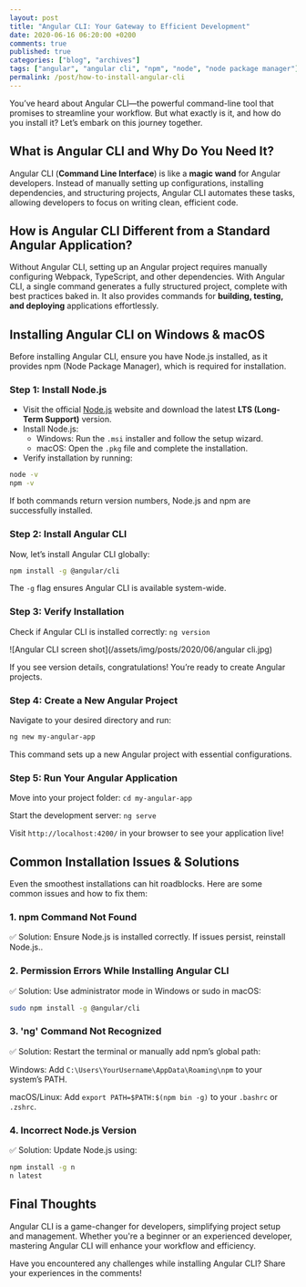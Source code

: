 ```yaml
---
layout: post
title: "Angular CLI: Your Gateway to Efficient Development"
date: 2020-06-16 06:20:00 +0200
comments: true
published: true
categories: ["blog", "archives"]
tags: ["angular", "angular cli", "npm", "node", "node package manager"]
permalink: /post/how-to-install-angular-cli
---
```

You’ve heard about Angular CLI—the powerful command-line tool that promises to streamline your workflow. But what exactly is it, and how do you install it? Let’s embark on this journey together.

## What is Angular CLI and Why Do You Need It?
Angular CLI (**Command Line Interface**) is like a **magic wand** for Angular developers. Instead of manually setting up configurations, installing dependencies, and structuring projects, Angular CLI automates these tasks, allowing developers to focus on writing clean, efficient code.

## How is Angular CLI Different from a Standard Angular Application?
Without Angular CLI, setting up an Angular project requires manually configuring Webpack, TypeScript, and other dependencies. With Angular CLI, a single command generates a fully structured project, complete with best practices baked in. It also provides commands for **building, testing, and deploying** applications effortlessly.

## Installing Angular CLI on Windows & macOS
Before installing Angular CLI, ensure you have Node.js installed, as it provides npm (Node Package Manager), which is required for installation.

### Step 1: Install Node.js
- Visit the official [Node.js](https://nodejs.org/en/download/) website and download the latest **LTS (Long-Term Support)** version.
- Install Node.js:
    - Windows: Run the `.msi` installer and follow the setup wizard.
    - macOS: Open the `.pkg` file and complete the installation.
- Verify installation by running:

```Bash
node -v
npm -v
```
If both commands return version numbers, Node.js and npm are successfully installed.

### Step 2: Install Angular CLI
Now, let’s install Angular CLI globally:

```Bash
npm install -g @angular/cli
```
The `-g` flag ensures Angular CLI is available system-wide.

### Step 3: Verify Installation
Check if Angular CLI is installed correctly: `ng version`

![Angular CLI screen shot](/assets/img/posts/2020/06/angular cli.jpg)

If you see version details, congratulations! You’re ready to create Angular projects.

### Step 4: Create a New Angular Project
Navigate to your desired directory and run:

```Bash
ng new my-angular-app
```
This command sets up a new Angular project with essential configurations.

### Step 5: Run Your Angular Application
Move into your project folder: `cd my-angular-app`

Start the development server: `ng serve`

Visit `http://localhost:4200/` in your browser to see your application live!


## Common Installation Issues & Solutions
Even the smoothest installations can hit roadblocks. Here are some common issues and how to fix them:

### 1. npm Command Not Found
✅ Solution: Ensure Node.js is installed correctly. If issues persist, reinstall Node.js..

### 2. Permission Errors While Installing Angular CLI
✅ Solution: Use administrator mode in Windows or sudo in macOS:

```Bash
sudo npm install -g @angular/cli
```
### 3. 'ng' Command Not Recognized
✅ Solution: Restart the terminal or manually add npm’s global path:

Windows: Add `C:\Users\YourUsername\AppData\Roaming\npm` to your system’s PATH.

macOS/Linux: Add `export PATH=$PATH:$(npm bin -g)` to your `.bashrc` or `.zshrc`.

### 4. Incorrect Node.js Version
✅ Solution: Update Node.js using:

```Bash
npm install -g n
n latest
```

## Final Thoughts
Angular CLI is a game-changer for developers, simplifying project setup and management. Whether you're a beginner or an experienced developer, mastering Angular CLI will enhance your workflow and efficiency.

Have you encountered any challenges while installing Angular CLI? Share your experiences in the comments!
